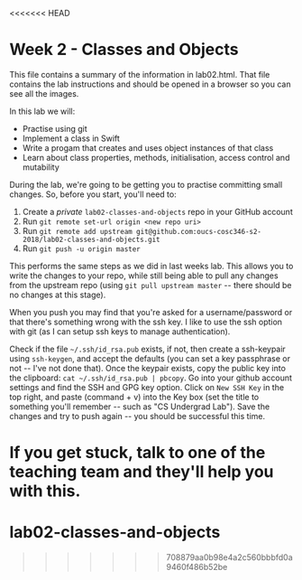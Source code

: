 <<<<<<< HEAD
# Week 2 - Classes and Objects

This file contains a summary of the information in lab02.html.  That file contains the lab 
instructions and should be opened in a browser so you can see all the images.

In this lab we will: 
* Practise using git
* Implement a class in Swift
* Write a progam that creates and uses object instances of that class
* Learn about class properties, methods, initialisation, access control and mutability

During the lab, we're going to be getting you to practise committing small
changes. So, before you start, you'll need to:

1. Create a *private* `lab02-classes-and-objects` repo in your GitHub account
2. Run `git remote set-url origin <new repo uri>`
3. Run `git remote add upstream git@github.com:oucs-cosc346-s2-2018/lab02-classes-and-objects.git`
4. Run `git push -u origin master`

This performs the same steps as we did in last weeks lab. This allows you to
write the changes to your repo, while still being able to pull any changes from
the upstream repo (using `git pull upstream master` -- there should be no
changes at this stage).

When you push you may find that you're asked for a username/password or that
there's something wrong with the ssh key. I like to use the ssh option with git
(as I can setup ssh keys to manage authentication).

Check if the file `~/.ssh/id_rsa.pub` exists, if not, then create a ssh-keypair
using `ssh-keygen`, and accept the defaults (you can set a key passphrase or
not -- I've not done that). Once the keypair exists, copy the public key into
the clipboard: `cat ~/.ssh/id_rsa.pub | pbcopy`. Go into your github account
settings and find the SSH and GPG key option. Click on `New SSH Key` in the top
right, and paste (command + v) into the Key box (set the title to something
you'll remember -- such as "CS Undergrad Lab"). Save the changes and try to
push again -- you should be successful this time.

If you get stuck, talk to one of the teaching team and they'll help you with
this.
=======
# lab02-classes-and-objects
>>>>>>> 708879aa0b98e4a2c560bbbfd0a9460f486b52be
